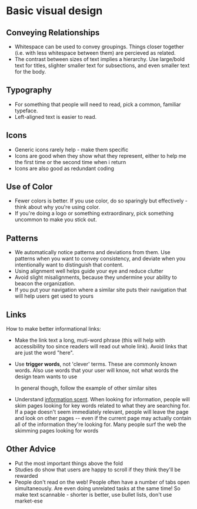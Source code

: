 # Basic visual design

## Conveying Relationships

* Whitespace can be used to convey groupings. Things closer together \(i.e. with less whitespace between them\) are percieved as related.
* The contrast between sizes of text implies a hierarchy. Use large/bold text for titles, slighter smaller text for subsections, and even smaller text for the body. 

## Typography

* For something that people will need to read, pick a common, familiar typeface.
* Left-aligned text is easier to read.

## Icons

* Generic icons rarely help - make them specific
* Icons are good when they show what they represent, either to help me the first time or the second time when i return
* Icons are also good as redundant coding

## Use of Color

* Fewer colors is better. If you use color, do so sparingly but effectively - think about why you're using color.
* If you're doing a logo or something extraordinary, pick something uncommon to make you stick out.

## Patterns

* We automatically notice patterns and deviations from them. Use patterns when you want to convey consistency, and deviate when you intentionally want to distinguish that content.
* Using alignment well helps guide your eye and reduce clutter
* Avoid slight misalignments, because they undermine your ability to beacon the organization.
* If you put your navigation where a similar site puts their navigation that will help users get used to yours

## Links

How to make better informational links:

* Make the link text a long, muti-word phrase \(this will help with accessibility too since readers will read out whole link\). Avoid links that are just the word "here".
* Use **trigger words**, not 'clever' terms. These are commonly known words. Also use words that your user will know, not what words the design team wants to use

  In general though, follow the example of other similar sites

* Understand [information scent](https://www.nngroup.com/articles/information-scent/). When looking for information, people will skim pages looking for key words related to what they are searching for. If a page doesn't seem immediately relevant, people will leave the page and look on other pages -- even if the current page may actually contain all of the information they're looking for. Many people surf the web the skimming pages looking for words

## Other Advice

* Put the most important things above the fold
* Studies do show that users are happy to scroll if they think they'll be rewarded
* People don't read on the web! People often have a number of tabs open simultaneously. Are even doing unrelated tasks at the same time! So make text scannable - shorter is better, use bullet lists, don't use market-ese

